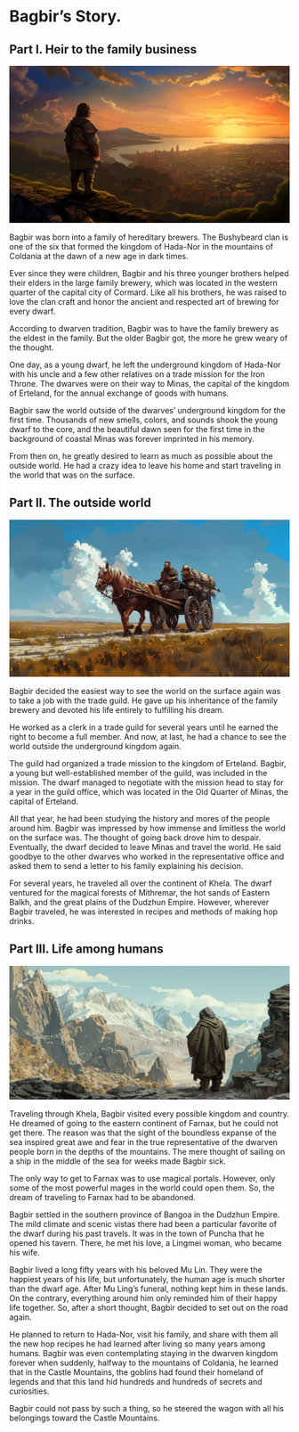 # Bagbir’s Story. 
## Part I. Heir to the family business

![](images/bagbir1.2x.png)

Bagbir was born into a family of hereditary brewers. The Bushybeard clan is one of the six that formed the kingdom of Hada-Nor in the mountains of Coldania at the dawn of a new age in dark times.

Ever since they were children, Bagbir and his three younger brothers helped their elders in the large family brewery, which was located in the western quarter of the capital city of Cormard. Like all his brothers, he was raised to love the clan craft and honor the ancient and respected art of brewing for every dwarf.

According to dwarven tradition, Bagbir was to have the family brewery as the eldest in the family. But the older Bagbir got, the more he grew weary of the thought.

One day, as a young dwarf, he left the underground kingdom of Hada-Nor with his uncle and a few other relatives on a trade mission for the Iron Throne. The dwarves were on their way to Minas, the capital of the kingdom of Erteland, for the annual exchange of goods with humans.

Bagbir saw the world outside of the dwarves’ underground kingdom for the first time. Thousands of new smells, colors, and sounds shook the young dwarf to the core, and the beautiful dawn seen for the first time in the background of coastal Minas was forever imprinted in his memory.

From then on, he greatly desired to learn as much as possible about the outside world. He had a crazy idea to leave his home and start traveling in the world that was on the surface.

## Part II. The outside world

![](images/bagbir2.2x.png)

Bagbir decided the easiest way to see the world on the surface again was to take a job with the trade guild. He gave up his inheritance of the family brewery and devoted his life entirely to fulfilling his dream.

He worked as a clerk in a trade guild for several years until he earned the right to become a full member. And now, at last, he had a chance to see the world outside the underground kingdom again.

The guild had organized a trade mission to the kingdom of Erteland. Bagbir, a young but well-established member of the guild, was included in the mission. The dwarf managed to negotiate with the mission head to stay for a year in the guild office, which was located in the Old Quarter of Minas, the capital of Erteland.

All that year, he had been studying the history and mores of the people around him. Bagbir was impressed by how immense and limitless the world on the surface was. The thought of going back drove him to despair. Eventually, the dwarf decided to leave Minas and travel the world. He said goodbye to the other dwarves who worked in the representative office and asked them to send a letter to his family explaining his decision.

For several years, he traveled all over the continent of Khela. The dwarf ventured for the magical forests of Mithremar, the hot sands of Eastern Balkh, and the great plains of the Dudzhun Empire. However, wherever Bagbir traveled, he was interested in recipes and methods of making hop drinks.

## Part III. Life among humans

![](images/bagbir3.2x.jpg)

Traveling through Khela, Bagbir visited every possible kingdom and country. He dreamed of going to the eastern continent of Farnax, but he could not get there. The reason was that the sight of the boundless expanse of the sea inspired great awe and fear in the true representative of the dwarven people born in the depths of the mountains. The mere thought of sailing on a ship in the middle of the sea for weeks made Bagbir sick.

The only way to get to Farnax was to use magical portals. However, only some of the most powerful mages in the world could open them. So, the dream of traveling to Farnax had to be abandoned.

Bagbir settled in the southern province of Bangoa in the Dudzhun Empire. The mild climate and scenic vistas there had been a particular favorite of the dwarf during his past travels. It was in the town of Puncha that he opened his tavern. There, he met his love, a Lingmei woman, who became his wife.

Bagbir lived a long fifty years with his beloved Mu Lin. They were the happiest years of his life, but unfortunately, the human age is much shorter than the dwarf age. After Mu Ling’s funeral, nothing kept him in these lands. On the contrary, everything around him only reminded him of their happy life together. So, after a short thought, Bagbir decided to set out on the road again.

He planned to return to Hada-Nor, visit his family, and share with them all the new hop recipes he had learned after living so many years among humans. Bagbir was even contemplating staying in the dwarven kingdom forever when suddenly, halfway to the mountains of Coldania, he learned that in the Castle Mountains, the goblins had found their homeland of legends and that this land hid hundreds and hundreds of secrets and curiosities.

Bagbir could not pass by such a thing, so he steered the wagon with all his belongings toward the Castle Mountains.